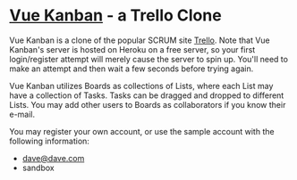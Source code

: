 [Vue Kanban](http://jaime-lynn.github.io/vue-kanban-www) - a Trello Clone
===========================

Vue Kanban is a clone of the popular SCRUM site [Trello](https://trello.com/). Note that Vue Kanban's server is hosted on Heroku on a free server, so your first login/register attempt will merely cause the server to spin up. You'll need to make an attempt and then wait a few seconds before trying again.

Vue Kanban utilizes Boards as collections of Lists, where each List may have a collection of Tasks. Tasks can be dragged and dropped to different Lists. You may add other users to Boards as collaborators if you know their e-mail.

You may register your own account, or use the sample account with the following information:
* dave@dave.com
* sandbox

